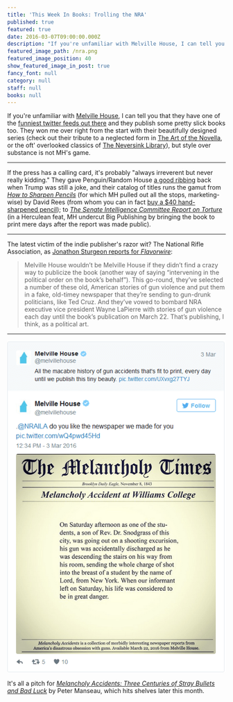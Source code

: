 ```yaml
---
title: 'This Week In Books: Trolling the NRA'
published: true
featured: true
date: 2016-03-07T09:00:00.000Z
description: "If you're unfamiliar with Melville House, I can tell you that they have one of the funniest twitter feeds out there and they publish some pretty slick books too."
featured_image_path: /nra.png
featured_image_position: 40
show_featured_image_in_post: true
fancy_font: null
category: null
staff: null
books: null
---
```



If you're unfamiliar with [Melville House](http://www.mhpbooks.com/), I can tell you that they have one of the [funniest twitter feeds out there](https://twitter.com/melvillehouse) and they publish some pretty slick books too. They won me over right from the start with their beautifully designed series (check out their tribute to a neglected form in [The Art of the Novella](http://www.mhpbooks.com/series/the-art-of-the-novella/), or the oft' overlooked classics of [The Neversink Library](http://www.mhpbooks.com/series/the-neversink-library/)), but style over substance is not MH's game.

---

If the press has a calling card, it's probably "always irreverent but never really kidding." They gave Penguin/Random House [a good ribbing](https://twitter.com/i/moments/656111585090543616) back when Trump was still a joke, and their catalog of titles runs the gamut from *[How to Sharpen Pencils](http://www.brooklinebooksmith-shop.com/book/9781612193267)* (for which MH pulled out all the stops, marketing-wise) by David Rees (from whom you can in fact [buy a $40 hand-sharpened pencil](http://www.artisanalpencilsharpening.com/)); to *[The Senate Intelligence Committee Report on Torture](http://www.brooklinebooksmith-shop.com/book/9781612194851)* (in a Herculean feat, MH undercut Big Publishing by bringing the book to print mere days after the report was made public).

---

The latest victim of the indie publisher's razor wit? The National Rifle Association, as [Jonathon Sturgeon reports for *Flavorwire*](http://flavorwire.com/564126/independent-book-publisher-trolls-nra-over-gun-violence?):

> Melville House wouldn’t be Melville House if they didn’t find a crazy way to publicize the book (another way of saying “intervening in the political order on the book’s behalf”). This go-round, they’ve selected a number of these old, American stories of gun violence and put them in a fake, old-timey newspaper that they’re sending to gun-drunk politicians, like Ted Cruz. And they’ve vowed to bombard NRA executive vice president Wayne LaPierre with stories of gun violence each day until the book’s publication on March 22. That’s publishing, I think, as a political art.

---

![](/uploads/versions/untitled-compressor---x----525-797x---.png)

It's all a pitch for *[Melancholy Accidents: Three Centuries of Stray Bullets and Bad Luck](http://www.brooklinebooksmith-shop.com/book/9781612195063)* by Peter Manseau, which hits shelves later this month.
